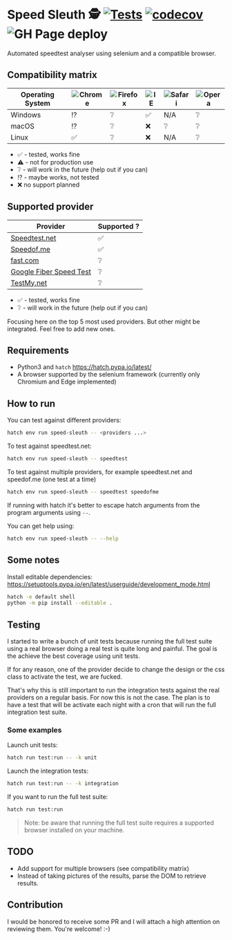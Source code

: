 # Speed Sleuth 🕵️ [![Tests](https://github.com/lion24/speed-sleuth/actions/workflows/test.yml/badge.svg?branch=main)](https://github.com/lion24/speed-sleuth) [![codecov](https://codecov.io/gh/lion24/speed-sleuth/graph/badge.svg?token=A4VHEY9KTT)](https://codecov.io/gh/lion24/speed-sleuth) ![GH Page deploy](https://github.com/lion24/speed-sleuth/actions/workflows/docs.yml/badge.svg)

Automated speedtest analyser using selenium and a compatible browser.

## Compatibility matrix

| Operating System | ![Chrome](https://raw.githubusercontent.com/alrra/browser-logos/master/src/chrome/chrome_48x48.png) | ![Firefox](https://raw.githubusercontent.com/alrra/browser-logos/master/src/firefox/firefox_48x48.png) | ![IE](https://raw.githubusercontent.com/alrra/browser-logos/master/src/edge/edge_48x48.png) | ![Safari](https://raw.githubusercontent.com/alrra/browser-logos/master/src/safari/safari_48x48.png) | ![Opera](https://raw.githubusercontent.com/alrra/browser-logos/master/src/opera/opera_48x48.png) |
| ---------------- | --------------------------------------------------------------------------------------------------- | ------------------------------------------------------------------------------------------------------ | ------------------------------------------------------------------------------------------- | --------------------------------------------------------------------------------------------------- | ------------------------------------------------------------------------------------------------ |
| Windows          | :interrobang:                                                                                       | :grey_question:                                                                                        | :white_check_mark:                                                                          | N/A                                                                                                 | :grey_question:                                                                                  |
| macOS            | :interrobang:                                                                                       | :grey_question:                                                                                        | :x:                                                                                         | :grey_question:                                                                                     | :grey_question:                                                                                  |
| Linux            | :white_check_mark:                                                                                  | :grey_question:                                                                                        | :x:                                                                                         | N/A                                                                                                 | :grey_question:                                                                                  |

- :white_check_mark: - tested, works fine
- :warning: - not for production use
- :grey_question: - will work in the future (help out if you can)
- :interrobang: - maybe works, not tested
- :x: no support planned

## Supported provider

| Provider                                                       | Supported ?        |
| -------------------------------------------------------------- | ------------------ |
| [Speedtest.net](https://speedtest.net)                         | :white_check_mark: |
| [Speedof.me](https://speedof.me/)                              | :white_check_mark: |
| [fast.com](https://fast.com/)                                  | :grey_question:    |
| [Google Fiber Speed Test](https://fiber.google.com/speedtest/) | :grey_question:    |
| [TestMy.net](https://testmy.net/)                              | :grey_question:    |

- :white_check_mark: - tested, works fine
- :grey_question: - will work in the future (help out if you can)

Focusing here on the top 5 most used providers. But other might be integrated.
Feel free to add new ones.

## Requirements

- Python3 and `hatch` https://hatch.pypa.io/latest/
- A browser supported by the selenium framework (currently only Chromium and Edge implemented)

## How to run

You can test against different providers:

```sh
hatch env run speed-sleuth -- <providers ...>
```

To test against speedtest.net:

```sh
hatch env run speed-sleuth -- speedtest
```

To test against multiple providers, for example speedtest.net and speedof.me (one test at a time)

```sh
hatch env run speed-sleuth -- speedtest speedofme
```

If running with hatch it's better to escape hatch arguments from the program arguments using `--`.

You can get help using:

```sh
hatch env run speed-sleuth -- --help
```

## Some notes

Install editable dependencies: https://setuptools.pypa.io/en/latest/userguide/development_mode.html

```sh
hatch -e default shell
python -m pip install --editable .
```

## Testing

I started to write a bunch of unit tests because running the full test suite
using a real browser doing a real test is quite long and painful.
The goal is the achieve the best coverage using unit tests.

If for any reason, one of the provider decide to change the design or the css
class to activate the test, we are fucked.

That's why this is still important to run the integration tests against the real
providers on a regular basis. For now this is not the case. The plan is to have
a test that will be activate each night with a cron that will run the full integration
test suite.

### Some examples

Launch unit tests:

```sh
hatch run test:run -- -k unit
```

Launch the integration tests:

```sh
hatch run test:run -- -k integration
```

If you want to run the full test suite:

```sh
hatch run test:run
```

> Note: be aware that running the full test suite requires a supported browser installed
> on your machine.

## TODO

- Add support for multiple browsers (see compatibility matrix)
- Instead of taking pictures of the results, parse the DOM to retrieve results.

## Contribution

I would be honored to receive some PR and I will attach a high attention on reviewing them. You're welcome! :-)
